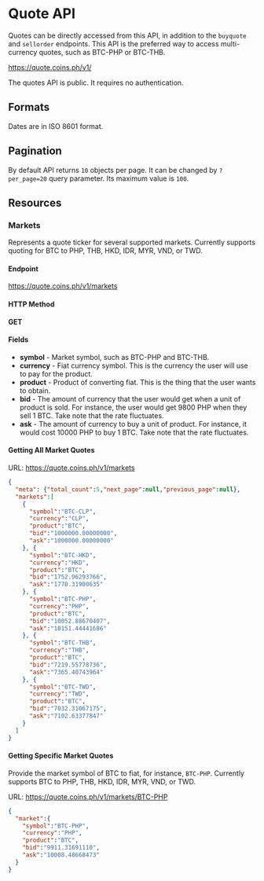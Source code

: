 # Quote API

Quotes can be directly accessed from this API, in addition to the `buyquote`
and `sellorder` endpoints. This API is the preferred way to access
multi-currency quotes, such as BTC-PHP or BTC-THB.

https://quote.coins.ph/v1/

The quotes API is public. It requires no authentication.

## Formats

Dates are in ISO 8601 format.

## Pagination

By default API returns `10` objects per page. It can be changed by
`?per_page=20` query parameter. Its maximum value is `100`.

## Resources

### Markets

Represents a quote ticker for several supported markets. Currently supports
quoting for BTC to PHP, THB, HKD, IDR, MYR, VND, or TWD.

#### Endpoint

https://quote.coins.ph/v1/markets

#### HTTP Method

**GET**

#### Fields

* **symbol** - Market symbol, such as BTC-PHP and BTC-THB.
* **currency** - Fiat currency symbol. This is the currency the user will use to pay for the product.
* **product** - Product of converting fiat. This is the thing that the user wants to obtain.
* **bid** - The amount of currency that the user would get when a unit of product is sold. For instance, the user would get 9800 PHP when they sell 1 BTC. Take note that the rate fluctuates.
* **ask** - The amount of currency to buy a unit of product. For instance, it would cost 10000 PHP to buy 1 BTC. Take note that the rate fluctuates.

#### Getting All Market Quotes

URL: https://quote.coins.ph/v1/markets

```json
{
  "meta": {"total_count":5,"next_page":null,"previous_page":null},
  "markets":[
    {
      "symbol":"BTC-CLP",
      "currency":"CLP",
      "product":"BTC",
      "bid":"1000000.00000000",
      "ask":"1000000.00000000"
    }, {
      "symbol":"BTC-HKD",
      "currency":"HKD",
      "product":"BTC",
      "bid":"1752.96293766",
      "ask":"1770.31900635"
    }, {
      "symbol":"BTC-PHP",
      "currency":"PHP",
      "product":"BTC",
      "bid":"10052.88670407",
      "ask":"10151.44441686"
    }, {
      "symbol":"BTC-THB",
      "currency":"THB",
      "product":"BTC",
      "bid":"7219.55778736",
      "ask":"7365.40743964"
    }, {
      "symbol":"BTC-TWD",
      "currency":"TWD",
      "product":"BTC",
      "bid":"7032.31067175",
      "ask":"7102.63377847"
    }
  ]
}
```

#### Getting Specific Market Quotes

Provide the market symbol of BTC to fiat, for instance, `BTC-PHP`. Currently supports
BTC to PHP, THB, HKD, IDR, MYR, VND, or TWD.

URL: https://quote.coins.ph/v1/markets/BTC-PHP

```json
{
  "market":{
    "symbol":"BTC-PHP",
    "currency":"PHP",
    "product":"BTC",
    "bid":"9911.31691110",
    "ask":"10008.48668473"
  }
}
```